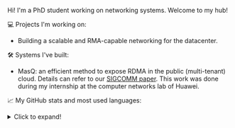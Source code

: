 Hi! I'm a PhD student working on networking systems. Welcome to my hub!

:computer: Projects I'm working on:

- Building a scalable and RMA-capable networking for the datacenter.

:hammer_and_wrench: Systems I've built:

- MasQ: an efficient method to expose RDMA in the public (multi-tenant) cloud. Details can refer to our [SIGCOMM paper](https://dl.acm.org/doi/10.1145/3387514.3405849). This work was done during my internship at the computer networks lab of Huawei.

:chart_with_upwards_trend: My GitHub stats and most used languages:

<details>
<summary>Click to expand!</summary>
  
  - ![Github stats card](https://github-readme-stats.vercel.app/api?username=rhiswell&count_private=true&show_icons=true&custom_title=GitHub%20Stats)
  - ![Top languages card](https://github-readme-stats.vercel.app/api/top-langs/?username=rhiswell&hide=javascript,html&layout=compact)
</details>
